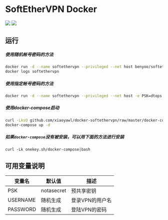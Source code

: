 # SoftEtherVPN Docker
[![](https://images.microbadger.com/badges/version/benyoo/softethervpn.svg)](https://microbadger.com/images/benyoo/softethervpn "Get your own version badge on microbadger.com") [![](https://images.microbadger.com/badges/image/benyoo/softethervpn.svg)](https://microbadger.com/images/benyoo/softethervpn "Get your own image badge on microbadger.com")
## 运行
##### 使用随机帐号密码的方法

```bash
docker run -d --name softethervpn --privileged --net host benyoo/softethervpn
docker logs softethervpn
```
##### 使用指定帐号密码的方法

```bash
docker run -d --name softethervpn --privileged --net host -e PSK=dtops -e USERNAME=dtopsvpn -e PASSWORD=dtopsvpn benyoo/softethervpn
```

##### 使用docker-compose启动

```bash
curl -LksO github.com/xiaoyawl/docker-softethervpn/raw/master/docker-compose.yml
docker-compose up -d
```

##### 如果`docker-compose`没有被安装，可以用下面的方法进行安装

```bahs
curl -Lk onekey.sh/docker-compose|bash
```



## 可用变量说明

| 变量名      | 默认值        | 描述        |
| -------- | ---------- | --------- |
| PSK      | notasecret | 预共享密钥     |
| USERNAME | 随机生成       | 登录VPN的用户名 |
| PASSWORD | 随机生成       | 登陆VPN的密码  |
